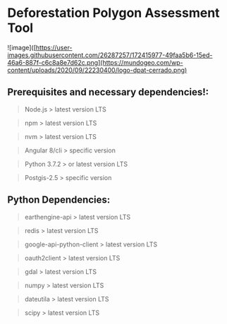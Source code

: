 # Deforestation Polygon Assessment Tool
![image]([https://user-images.githubusercontent.com/26287257/172415977-49faa5b6-15ed-46a6-887f-c6c8a8e7d62c.png](https://mundogeo.com/wp-content/uploads/2020/09/22230400/logo-dpat-cerrado.png)

## Prerequisites and necessary dependencies!:

> Node.js > latest version LTS

> npm > latest version LTS

> nvm > latest version LTS

> Angular 8/cli > specific version

> Python 3.7.2 > or latest version LTS

> Postgis-2.5 > specific version

## Python Dependencies:

> earthengine-api > latest version LTS
 
> redis > latest version LTS

> google-api-python-client > latest version LTS

> oauth2client > latest version LTS

> gdal > latest version LTS

> numpy > latest version LTS

> dateutila > latest version LTS

> scipy > latest version LTS

